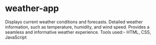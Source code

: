 # weather-app
Displays current weather conditions and forecasts.
Detailed weather information, such as temperature, humidity, and wind speed.
Provides a seamless and informative weather experience.
Tools used:- HTML, CSS, JavaScript
